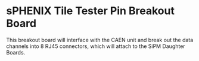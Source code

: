 # sPHENIX Tile Tester Pin Breakout Board

This breakout board will interface with the CAEN unit and break out the data channels into 8 RJ45 connectors, which will attach to the SiPM Daughter Boards.

[sPhenixTileTestPBBottom]: cad/renders/caenDT5702PinBreakoutBottom.jpg
